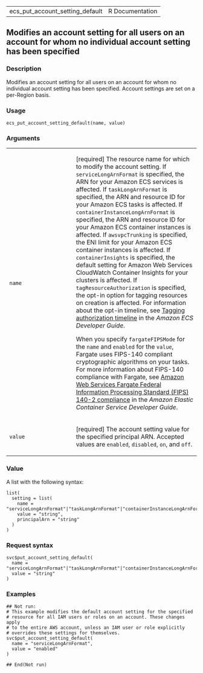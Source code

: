 <table style="width: 100%;">
<tbody>
<tr class="odd">
<td>ecs_put_account_setting_default</td>
<td style="text-align: right;">R Documentation</td>
</tr>
</tbody>
</table>

## Modifies an account setting for all users on an account for whom no individual account setting has been specified

### Description

Modifies an account setting for all users on an account for whom no
individual account setting has been specified. Account settings are set
on a per-Region basis.

### Usage

    ecs_put_account_setting_default(name, value)

### Arguments

<table>
<colgroup>
<col style="width: 35%" />
<col style="width: 65%" />
</colgroup>
<tbody>
<tr class="odd">
<td><code id="ecs_put_account_setting_default_:_name">name</code></td>
<td><p>[required] The resource name for which to modify the account
setting. If <code>serviceLongArnFormat</code> is specified, the ARN for
your Amazon ECS services is affected. If <code>taskLongArnFormat</code>
is specified, the ARN and resource ID for your Amazon ECS tasks is
affected. If <code>containerInstanceLongArnFormat</code> is specified,
the ARN and resource ID for your Amazon ECS container instances is
affected. If <code>awsvpcTrunking</code> is specified, the ENI limit for
your Amazon ECS container instances is affected. If
<code>containerInsights</code> is specified, the default setting for
Amazon Web Services CloudWatch Container Insights for your clusters is
affected. If <code>tagResourceAuthorization</code> is specified, the
opt-in option for tagging resources on creation is affected. For
information about the opt-in timeline, see <a
href="https://docs.aws.amazon.com/AmazonECS/latest/developerguide/ecs-account-settings.html#tag-resources">Tagging
authorization timeline</a> in the <em>Amazon ECS Developer
Guide</em>.</p>
<p>When you specify <code>fargateFIPSMode</code> for the
<code>name</code> and <code>enabled</code> for the <code>value</code>,
Fargate uses FIPS-140 compliant cryptographic algorithms on your tasks.
For more information about FIPS-140 compliance with Fargate, see <a
href="https://docs.aws.amazon.com/AmazonECS/latest/developerguide/ecs-fips-compliance.html">Amazon
Web Services Fargate Federal Information Processing Standard (FIPS)
140-2 compliance</a> in the <em>Amazon Elastic Container Service
Developer Guide</em>.</p></td>
</tr>
<tr class="even">
<td><code id="ecs_put_account_setting_default_:_value">value</code></td>
<td><p>[required] The account setting value for the specified principal
ARN. Accepted values are <code>enabled</code>, <code>disabled</code>,
<code>on</code>, and <code>off</code>.</p></td>
</tr>
</tbody>
</table>

### Value

A list with the following syntax:

    list(
      setting = list(
        name = "serviceLongArnFormat"|"taskLongArnFormat"|"containerInstanceLongArnFormat"|"awsvpcTrunking"|"containerInsights"|"fargateFIPSMode"|"tagResourceAuthorization",
        value = "string",
        principalArn = "string"
      )
    )

### Request syntax

    svc$put_account_setting_default(
      name = "serviceLongArnFormat"|"taskLongArnFormat"|"containerInstanceLongArnFormat"|"awsvpcTrunking"|"containerInsights"|"fargateFIPSMode"|"tagResourceAuthorization",
      value = "string"
    )

### Examples

    ## Not run: 
    # This example modifies the default account setting for the specified
    # resource for all IAM users or roles on an account. These changes apply
    # to the entire AWS account, unless an IAM user or role explicitly
    # overrides these settings for themselves.
    svc$put_account_setting_default(
      name = "serviceLongArnFormat",
      value = "enabled"
    )

    ## End(Not run)
